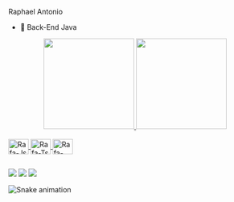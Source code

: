 Raphael Antonio

- 🔭 Back-End Java


<div align="center">
  <a href="https://github.com/raphaelsilva025">
  <img height="180em" src="https://github-readme-stats.vercel.app/api?username=raphaelsilva025&show_icons=true&theme=dark&include_all_commits=true&count_private=true"/>
  <img height="180em" src="https://github-readme-stats.vercel.app/api/top-langs/?username=raphaelsilva025&layout=compact&langs_count=7&theme=dark"/>
    </div>
  
  
  <div style="display: inline_block"><br>
  <img align="center" alt="Rafa-Js" height="30" width="40" 
  <img src="https://cdn.jsdelivr.net/gh/devicons/devicon/icons/java/java-plain.svg" />
    <img align="center" alt="Rafa-Ts" height="30" width="40"
  <img src="https://cdn.jsdelivr.net/gh/devicons/devicon/icons/intellij/intellij-original.svg" />
    <img align="center" alt="Rafa-React" height="30" width="40"  
         <img src="https://cdn.jsdelivr.net/gh/devicons/devicon/icons/git/git-original.svg" />

</div>
    
  ##
  
  <div> 
 <a href="https://www.linkedin.com/in/raphael-ant%C3%B4nio-costa-e-silva-1b451221b/" target="_blank"><img src="https://img.shields.io/badge/-LinkedIn-%230077B5?style=for-the-badge&logo=linkedin&logoColor=white" target="_blank"></a> 
  <a href = "mailto:raphaelsilva025@gmail.com"><img src="https://img.shields.io/badge/-Gmail-%23333?style=for-the-badge&logo=gmail&logoColor=white" target="_blank"></a> 
      <a href="https://instagram.com/raphael025" target="_blank"><img src="https://img.shields.io/badge/-Instagram-%23E4405F?style=for-the-badge&logo=instagram&logoColor=white" target="_blank"></a>
 
  ![Snake animation](https://github.com/raphaelsilva025/raphaelsilva025/blob/output/github-contribution-grid-snake.svg)
 
</div>
    
    
